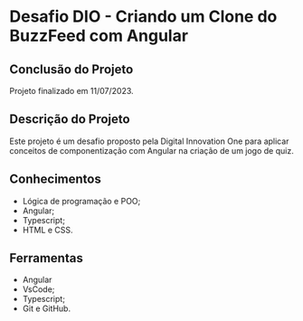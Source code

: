 # Desafio DIO - Criando um Clone do BuzzFeed com Angular

## Conclusão do Projeto

Projeto finalizado em 11/07/2023.

## Descrição do Projeto

Este projeto é um desafio proposto pela Digital Innovation One para aplicar conceitos de componentização com Angular na criação de um jogo de quiz. 
## Conhecimentos

- Lógica de programação e POO;
- Angular;
- Typescript;
- HTML e CSS.

## Ferramentas
- Angular
- VsCode;
- Typescript;
- Git e GitHub.
